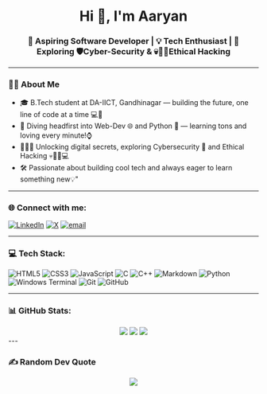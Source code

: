 <h1 align="center">Hi 👋, I'm Aaryan</h1>
<h3 align="center">🚀 Aspiring Software Developer | 💡 Tech Enthusiast | 🔎 Exploring 🛡️Cyber-Security & 💀🏴‍☠Ethical Hacking</h3>

---

### 👨‍💻 **About Me**

- 🎓 B.Tech student at DA-IICT, Gandhinagar — building the future, one line of code at a time 💻🚀 
- 🔎 Diving headfirst into Web-Dev 🌐 and Python 🐍 — learning tons and loving every minute!⌚
- 🧑‍💻😎 Unlocking digital secrets, exploring Cybersecurity 🔐 and Ethical Hacking 💀🕵️‍♂️💻
- 🛠️ Passionate about building cool tech and always eager to learn something new💡"

---

### 🌐 Connect with me:
[![LinkedIn](https://img.shields.io/badge/LinkedIn-%230077B5.svg?logo=linkedin&logoColor=white)](https://linkedin.com/in/https://www.linkedin.com/in/aaryan-modi-5153b3315/) [![X](https://img.shields.io/badge/X-black.svg?logo=X&logoColor=white)](https://x.com/https://x.com/AaryanSpdev) [![email](https://img.shields.io/badge/Email-D14836?logo=gmail&logoColor=white)](mailto:aaryan.spdev@gmail.com) 

---

### 💻 Tech Stack:
![HTML5](https://img.shields.io/badge/html5-%23E34F26.svg?style=for-the-badge&logo=html5&logoColor=white) ![CSS3](https://img.shields.io/badge/css3-%231572B6.svg?style=for-the-badge&logo=css3&logoColor=white)  ![JavaScript](https://img.shields.io/badge/javascript-%23323330.svg?style=for-the-badge&logo=javascript&logoColor=%23F7DF1E) ![C](https://img.shields.io/badge/c-%2300599C.svg?style=for-the-badge&logo=c&logoColor=white) ![C++](https://img.shields.io/badge/c++-%2300599C.svg?style=for-the-badge&logo=c%2B%2B&logoColor=white) ![Markdown](https://img.shields.io/badge/markdown-%23000000.svg?style=for-the-badge&logo=markdown&logoColor=white) ![Python](https://img.shields.io/badge/python-3670A0?style=for-the-badge&logo=python&logoColor=ffdd54) ![Windows Terminal](https://img.shields.io/badge/Windows%20Terminal-%234D4D4D.svg?style=for-the-badge&logo=windows-terminal&logoColor=white) ![Git](https://img.shields.io/badge/git-%23F05033.svg?style=for-the-badge&logo=git&logoColor=white) ![GitHub](https://img.shields.io/badge/github-%23121011.svg?style=for-the-badge&logo=github&logoColor=white) 

---

### 📊 GitHub Stats:
<div align="center">
  <img src="https://github-readme-stats.vercel.app/api?username=Aaryan-Modi&theme=neon&hide_border=false&include_all_commits=true&count_private=false" />
  <img src="https://nirzak-streak-stats.vercel.app/?user=Aaryan-Modi&theme=neon&hide_border=false" />
  <img src="https://github-readme-stats.vercel.app/api/top-langs/?username=Aaryan-Modi&theme=neon&hide_border=false&include_all_commits=true&count_private=false&layout=compact" />
</div>
---

### ✍️ Random Dev Quote

<div align="center">
  <img src="https://quotes-github-readme.vercel.app/api?type=horizontal&theme=radical" />
</div>

